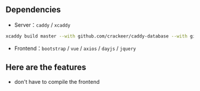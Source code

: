 ## Dependencies

- Server：`caddy` / `xcaddy`

```sh
xcaddy build master --with github.com/crackeer/caddy-database --with github.com/crackeer/caddy-upload2dir
```
- Frontend：`bootstrap` / `vue` / `axios` / `dayjs` / `jquery` 

## Here are the features

- don't have to compile the frontend
